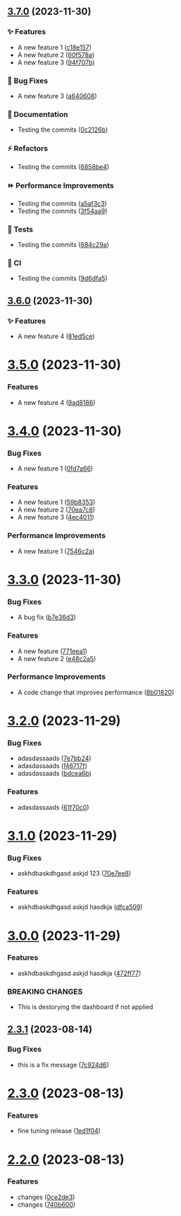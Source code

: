 ## [3.7.0](https://github.com/nevengjoreski/test-actions/compare/v3.6.0...v3.7.0) (2023-11-30)


### :sparkles: Features

* A new feature 1 ([c18e157](https://github.com/nevengjoreski/test-actions/commit/c18e157f3d53c35091976baee789c13060a13553))
* A new feature 2 ([60f578a](https://github.com/nevengjoreski/test-actions/commit/60f578af6909b0b3c8d104647a911c8a8729ba3d))
* A new feature 3 ([94f707b](https://github.com/nevengjoreski/test-actions/commit/94f707bc856b556582eb4ae0378e95028463b95b))


### :bug: Bug Fixes

* A new feature 3 ([a640608](https://github.com/nevengjoreski/test-actions/commit/a6406089ddf77764bf5f0b0e5f0c7883d0ad3762))


### :memo: Documentation

* Testing the commits ([0c2126b](https://github.com/nevengjoreski/test-actions/commit/0c2126b0cec528d8cce358d49eba0625d486a612))


### :zap: Refactors

* Testing the commits ([6858be4](https://github.com/nevengjoreski/test-actions/commit/6858be4785db3368e321e0ccc2b60f9edcaffcf8))


### :fast_forward: Performance Improvements

* Testing the commits ([a5af3c3](https://github.com/nevengjoreski/test-actions/commit/a5af3c32b9fb460fc0967b3c07ae9d47180ef902))
* Testing the commits ([3f54aa9](https://github.com/nevengjoreski/test-actions/commit/3f54aa9761bbc960eca50c657b6718da6714201c))


### :test_tube: Tests

* Testing the commits ([684c29a](https://github.com/nevengjoreski/test-actions/commit/684c29af689ade962d3e42841b44b0b1770c59f0))


### :repeat: CI

* Testing the commits ([9d6dfa5](https://github.com/nevengjoreski/test-actions/commit/9d6dfa53ada4eee535c86afeb9e2850167844378))

## [3.6.0](https://github.com/nevengjoreski/test-actions/compare/v3.5.0...v3.6.0) (2023-11-30)


### :sparkles: Features

* A new feature 4 ([81ed5ce](https://github.com/nevengjoreski/test-actions/commit/81ed5ce5e333f5094559d1b0f4da3b7da3605ff2))

# [3.5.0](https://github.com/nevengjoreski/test-actions/compare/v3.4.0...v3.5.0) (2023-11-30)


### Features

* A new feature 4 ([9ad8186](https://github.com/nevengjoreski/test-actions/commit/9ad818620c42a52d035a26e31aabe9333c842af2))

# [3.4.0](https://github.com/nevengjoreski/test-actions/compare/v3.3.0...v3.4.0) (2023-11-30)


### Bug Fixes

* A new feature 1 ([0fd7a66](https://github.com/nevengjoreski/test-actions/commit/0fd7a662bba7f38eb9b737742551c87af9ce517a))


### Features

* A new feature 1 ([59b8353](https://github.com/nevengjoreski/test-actions/commit/59b8353e6b9fa01448c359512d9e5625088608ec))
* A new feature 2 ([70ea7c8](https://github.com/nevengjoreski/test-actions/commit/70ea7c89ba2d304aedae9714cb13d4f6c273fe6e))
* A new feature 3 ([4ec4011](https://github.com/nevengjoreski/test-actions/commit/4ec40110580c1abbdf712a83486462fde23433d3))


### Performance Improvements

* A new feature 1 ([7546c2a](https://github.com/nevengjoreski/test-actions/commit/7546c2a0266f5cb47f2a389f6ee07b83b066fa82))

# [3.3.0](https://github.com/nevengjoreski/test-actions/compare/v3.2.0...v3.3.0) (2023-11-30)


### Bug Fixes

* A bug fix ([b7e36d3](https://github.com/nevengjoreski/test-actions/commit/b7e36d3360f460c89d877dd111eec722329a3065))


### Features

* A new feature ([771eea1](https://github.com/nevengjoreski/test-actions/commit/771eea19bea8821602f863c9f4a199cb7bee9b30))
* A new feature 2 ([e48c2a5](https://github.com/nevengjoreski/test-actions/commit/e48c2a53ea08e87da2640cd16b7aadb7c9aafc5f))


### Performance Improvements

* A code change that improves performance ([8b01820](https://github.com/nevengjoreski/test-actions/commit/8b01820145a416aa27e2b9df27e040e1f21c9a74))

# [3.2.0](https://github.com/nevengjoreski/test-actions/compare/v3.1.0...v3.2.0) (2023-11-29)


### Bug Fixes

* adasdassaads ([7e7bb24](https://github.com/nevengjoreski/test-actions/commit/7e7bb24ff41523574c5c67a303b63a1c51254528))
* adasdassaads ([f46717f](https://github.com/nevengjoreski/test-actions/commit/f46717f3a0259ea77c9639908504a92ac5b646dc))
* adasdassaads ([bdcea6b](https://github.com/nevengjoreski/test-actions/commit/bdcea6b67d2c36f77e3048382099cf61603598fe))


### Features

* adasdassaads ([61f70c0](https://github.com/nevengjoreski/test-actions/commit/61f70c01a1c2bb2ed53501b974908b520180b50f))

# [3.1.0](https://github.com/nevengjoreski/test-actions/compare/v3.0.0...v3.1.0) (2023-11-29)


### Bug Fixes

* askhdbaskdhgasd askjd 123 ([70e7ee8](https://github.com/nevengjoreski/test-actions/commit/70e7ee8f29a7b25da65cb71ee3c301d5d16db975))


### Features

* askhdbaskdhgasd askjd hasdkja ([dfca509](https://github.com/nevengjoreski/test-actions/commit/dfca50905756544bc457c6336656c501e2fceddc))

# [3.0.0](https://github.com/nevengjoreski/test-actions/compare/v2.3.1...v3.0.0) (2023-11-29)


### Features

* askhdbaskdhgasd askjd hasdkja ([472ff77](https://github.com/nevengjoreski/test-actions/commit/472ff77d4a3c6a14c157865103adb89ae7a9a67a))


### BREAKING CHANGES

* This is destorying the dashboard if not applied

## [2.3.1](https://github.com/nevengjoreski/test-actions/compare/v2.3.0...v2.3.1) (2023-08-14)


### Bug Fixes

* this is a fix message ([7c924d6](https://github.com/nevengjoreski/test-actions/commit/7c924d6f28b6134aeb9ffe471a3a5bd8cc65c672))

# [2.3.0](https://github.com/nevengjoreski/test-actions/compare/v2.2.0...v2.3.0) (2023-08-13)


### Features

* fine tuning release ([1ed1f04](https://github.com/nevengjoreski/test-actions/commit/1ed1f040c0a6fec7355a3d0382ae9a5b0360d050))

# [2.2.0](https://github.com/nevengjoreski/test-actions/compare/v2.1.0...v2.2.0) (2023-08-13)


### Features

* changes ([0ce2de3](https://github.com/nevengjoreski/test-actions/commit/0ce2de31feaafeec6f7d52a3e74d9071f1aec059))
* changes ([740b600](https://github.com/nevengjoreski/test-actions/commit/740b6000db8a2423d841e29615b056afc6cc40d7))
